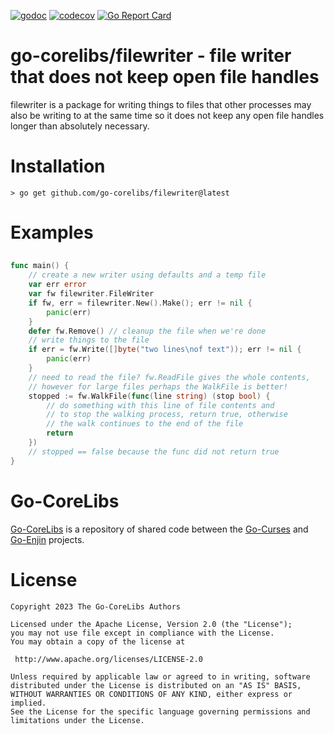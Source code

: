 [![godoc](https://img.shields.io/badge/godoc-reference-blue.svg)](https://pkg.go.dev/github.com/go-corelibs/filewriter)
[![codecov](https://codecov.io/gh/go-corelibs/filewriter/graph/badge.svg?token=GZgRVDKZlr)](https://codecov.io/gh/go-corelibs/filewriter)
[![Go Report Card](https://goreportcard.com/badge/github.com/go-corelibs/filewriter)](https://goreportcard.com/report/github.com/go-corelibs/filewriter)

# go-corelibs/filewriter - file writer that does not keep open file handles

filewriter is a package for writing things to files that other processes may
also be writing to at the same time so it does not keep any open file handles
longer than absolutely necessary.

# Installation

``` shell
> go get github.com/go-corelibs/filewriter@latest
```

# Examples

## 

``` go
func main() {
    // create a new writer using defaults and a temp file
    var err error
    var fw filewriter.FileWriter
    if fw, err = filewriter.New().Make(); err != nil {
        panic(err)
    }
    defer fw.Remove() // cleanup the file when we're done
    // write things to the file
    if err = fw.Write([]byte("two lines\nof text")); err != nil {
        panic(err)
    }
    // need to read the file? fw.ReadFile gives the whole contents,
    // however for large files perhaps the WalkFile is better!
    stopped := fw.WalkFile(func(line string) (stop bool) {
        // do something with this line of file contents and
        // to stop the walking process, return true, otherwise
        // the walk continues to the end of the file
        return
    })
    // stopped == false because the func did not return true
}
```

# Go-CoreLibs

[Go-CoreLibs] is a repository of shared code between the [Go-Curses] and
[Go-Enjin] projects.

# License

```
Copyright 2023 The Go-CoreLibs Authors

Licensed under the Apache License, Version 2.0 (the "License");
you may not use file except in compliance with the License.
You may obtain a copy of the license at

 http://www.apache.org/licenses/LICENSE-2.0

Unless required by applicable law or agreed to in writing, software
distributed under the License is distributed on an "AS IS" BASIS,
WITHOUT WARRANTIES OR CONDITIONS OF ANY KIND, either express or implied.
See the License for the specific language governing permissions and
limitations under the License.
```

[Go-CoreLibs]: https://github.com/go-corelibs
[Go-Curses]: https://github.com/go-curses
[Go-Enjin]: https://github.com/go-enjin
